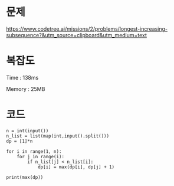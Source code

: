 # 문제
https://www.codetree.ai/missions/2/problems/longest-increasing-subsequence?&utm_source=clipboard&utm_medium=text

# 복잡도
Time : 138ms <p>
Memory : 25MB

# 코드
```
n = int(input())
n_list = list(map(int,input().split()))
dp = [1]*n

for i in range(1, n):
    for j in range(i):
        if n_list[j] < n_list[i]:
            dp[i] = max(dp[i], dp[j] + 1)

print(max(dp))
```
